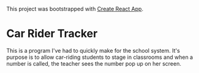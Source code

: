 This project was bootstrapped with [Create React App](https://github.com/facebook/create-react-app).

# Car Rider Tracker
This is a program I've had to quickly make for the school system. It's purpose is to allow car-riding students to stage in classrooms and when a number is called, the teacher sees the number pop up on her screen. 